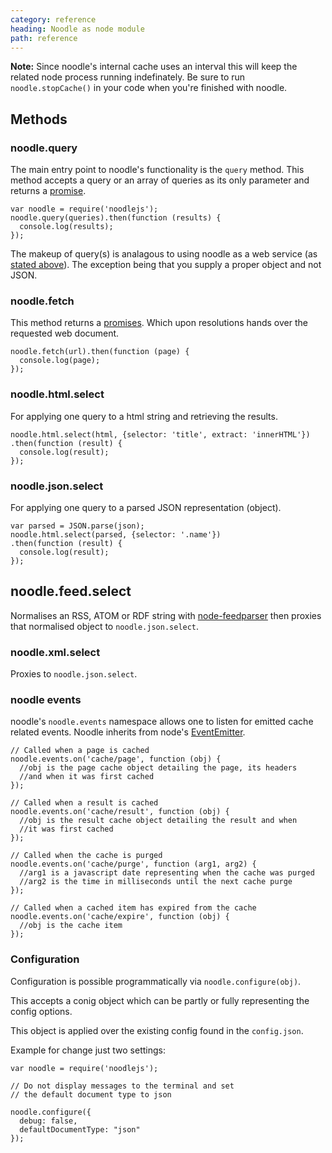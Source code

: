 ```yaml
---
category: reference
heading: Noodle as node module
path: reference
---
```


**Note:** Since noodle's internal cache uses an interval this will keep the
related node process running indefinately. Be sure to run `noodle.stopCache()`
in your code when you're finished with noodle.

## Methods

### noodle.query

The main entry point to noodle's functionality is the `query` method. This
method accepts a query or an array of queries as its only parameter and returns
a [promise](https://github.com/kriskowal/q).

    var noodle = require('noodlejs');
    noodle.query(queries).then(function (results) {
      console.log(results);
    });

The makeup of query(s) is analagous to using noodle as a web service (as
[stated above](http://noodlejs.com/reference/#query-syntax)). The
exception being that you supply a proper object and not JSON.

### noodle.fetch

This method returns a [promises](https://github.com/kriskowal/q). Which upon
resolutions hands over the requested web document.

    noodle.fetch(url).then(function (page) {
      console.log(page);
    });


### noodle.html.select

For applying one query to a html string and retrieving the results.

    noodle.html.select(html, {selector: 'title', extract: 'innerHTML'})
    .then(function (result) {
      console.log(result);
    });


### noodle.json.select

For applying one query to a parsed JSON representation (object).

    var parsed = JSON.parse(json);
    noodle.html.select(parsed, {selector: '.name'})
    .then(function (result) {
      console.log(result);
    });

## noodle.feed.select

Normalises an RSS, ATOM or RDF string with
[node-feedparser](https://github.com/danmactough/node-feedparser) then proxies
that normalised object to `noodle.json.select`.

### noodle.xml.select

Proxies to `noodle.json.select`.

### noodle events

noodle's `noodle.events` namespace allows one to listen for emitted cache
related events. Noodle inherits from node's [EventEmitter](http://nodejs.org/api/events.html#events_class_events_eventemitter).

    // Called when a page is cached
    noodle.events.on('cache/page', function (obj) {
      //obj is the page cache object detailing the page, its headers
      //and when it was first cached
    });

    // Called when a result is cached
    noodle.events.on('cache/result', function (obj) {
      //obj is the result cache object detailing the result and when
      //it was first cached
    });

    // Called when the cache is purged
    noodle.events.on('cache/purge', function (arg1, arg2) {
      //arg1 is a javascript date representing when the cache was purged
      //arg2 is the time in milliseconds until the next cache purge
    });

    // Called when a cached item has expired from the cache
    noodle.events.on('cache/expire', function (obj) {
      //obj is the cache item
    });

### Configuration

Configuration is possible programmatically via `noodle.configure(obj)`.

This accepts a conig object which can be partly or fully representing the
config options.

This object is applied over the existing config found in the `config.json`.

Example for change just two settings:

    var noodle = require('noodlejs');

    // Do not display messages to the terminal and set
    // the default document type to json

    noodle.configure({
      debug: false,
      defaultDocumentType: "json"
    });
